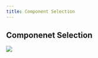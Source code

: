 ```yaml
---
title: Component Selection 
---
```

## Componenet Selection
<img src="d-ndionye.github.io/docs/subfolder/ComponentSelection.png">
